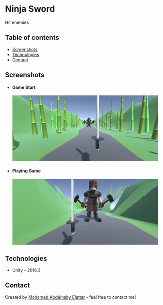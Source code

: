 
# Ninja Sword
 Hit enemies

## Table of contents
* [Screenshots](#screenshots)
* [Technologies](#technologies)
* [Contact](#contact)


## Screenshots

- #### Game Start
  ![Game Start](./_img/1.png)


- #### Playing Game
  ![Playing Game](./_img/2.png)




## Technologies

* Unity - 2018.3

## Contact
Created by [Mohamed Abdelnaby Elattar](https://www.linkedin.com/in/maaelattar) - feel free to contact me!
